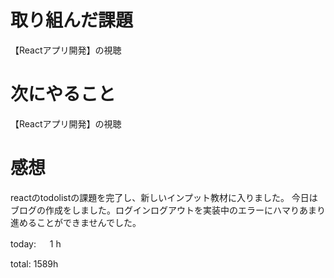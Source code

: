 # 取り組んだ課題
【Reactアプリ開発】の視聴

# 次にやること
【Reactアプリ開発】の視聴

# 感想
reactのtodolistの課題を完了し、新しいインプット教材に入りました。
今日はブログの作成をしました。ログインログアウトを実装中のエラーにハマりあまり進めることができませんでした。

today: 　 1 h

total: 1589h
